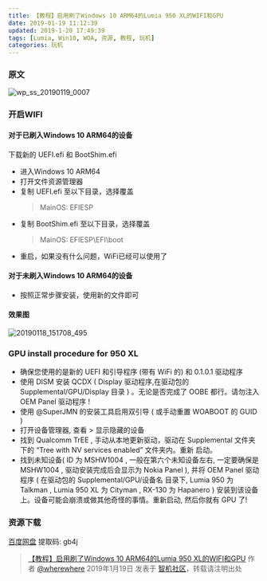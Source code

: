 ```yaml
---
title: 【教程】启用刷了Windows 10 ARM64的Lumia 950 XL的WIFI和GPU
date: 2019-01-19 11:12:39
updated: 2019-1-20 17:49:39
tags: [Lumia, Win10, WOA, 资源, 教程, 玩机]
categories: 玩机
---
```

### 原文

![wp_ss_20190119_0007](https://github.com/wherewhere/wherewhere.github.io/assets/27689196/e25766ea-4bf7-42c1-93d2-3034a0a586b0)

### 开启WIFI

#### 对于已刷入Windows 10 ARM64的设备

下载新的 UEFI.efi 和 BootShim.efi

- 进入Windows 10 ARM64
- 打开文件资源管理器
- 复制 UEFI.efi 至以下目录，选择覆盖
  > MainOS: EFIESP
- 复制 BootShim.efi 至以下目录，选择覆盖
  > MainOS: EFIESP\EFI\boot
- 重启，如果没有什么问题，WiFi已经可以使用了<!--more-->

#### 对于未刷入Windows 10 ARM64的设备

- 按照正常步骤安装，使用新的文件即可

#### 效果图

![20190118_151708_495](https://github.com/wherewhere/wherewhere.github.io/assets/27689196/b153e8b0-25fd-4c64-948d-5e9a8f78d3fd)

### GPU install procedure for 950 XL

- 确保您使用的是新的 UEFI 和引导程序 (带有 WiFi 的) 和 0.1.0.1 驱动程序
- 使用 DISM 安装 QCDX ( Display 驱动程序,在驱动包的 Supplemental/GPU/Display 目录 ) 。无论是否完成了 OOBE 都行。请勿注入 OEM Panel 驱动程序 !
- 使用 @SuperJMN 的安装工具启用双引导 ( 或手动重置 WOABOOT 的 GUID )
- 打开设备管理器, 查看 > 显示隐藏的设备
- 找到 Qualcomm TrEE , 手动从本地更新驱动，驱动在 Supplemental 文件夹下的 “Tree with NV services enabled” 文件夹内。重新 启动。
- 找到未知设备( ID 为 MSHW1004 , 一般在第六个未知设备左右, 一定要确保是 MSHW1004 , 驱动安装完成后会显示为 Nokia Panel ), 并将 OEM Panel 驱动程序 ( 在驱动包的 Supplemental/GPU/设备名 目录下, Lumia 950 为 Talkman , Lumia 950 XL 为 Cityman , RX-130 为 Hapanero ) 安装到该设备上。设备可能会崩溃或做其他奇怪的事情。重新启动, 然后你就有 GPU 了!

### 资源下载

[百度网盘](https://web.archive.org/web/20201001144212/https://pan.baidu.com/s/1hydYf9iiLUBzMXqPaoD7fg) 提取码: gb4j

> [【教程】启用刷了Windows 10 ARM64的Lumia 950 XL的WIFI和GPU](https://bbs.wfun.com/thread-1020694-1-1.html) 作者 [@wherewhere](https://bbs.wfun.com/u/2850357) 2019年1月19日 发表于 [智机社区](https://bbs.wfun.com "WFun")，转载请注明出处
